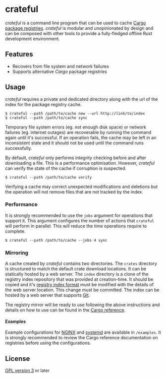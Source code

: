 # crateful

*crateful* is a command line program that can be used to cache [Cargo package
registries](https://doc.rust-lang.org/cargo/reference/registries.html). *crateful* is modular and
unopinionated by design and can be composed with other tools to provide a fully-fledged offline Rust
development environment.

## Features

- Recovers from file system and network failures
- Supports alternative *Cargo* package registries

## Usage

*crateful* requires a private and dedicated directory along with the url of the index for the
package registry cache.

```
$ crateful --path /path/to/cache new --url http://link/to/index
$ crateful --path /path/to/cache sync
```

Temporary file system errors (eg. not enough disk space) or network failures (eg. internet outages)
are recoverable by running the command again until it's successful. If an operation fails, the cache
may be left in an inconsistent state and it should not be used until the command runs successfully.

By default, *crateful* only performs integrity checking before and after downloading a file. This is
a performance optimisation. However, *crateful* can verify the state of the cache if corruption is
suspected.

```
$ crateful --path /path/to/cache verify
```

Verifying a cache may correct unexpected modifications and deletions but the operation will not
remove files that are not tracked by the index.

### Performance

It is strongly recommended to use the `jobs` argument for operations that support it. This argument
configures the number of actions that `crateful` will perform in parallel. This will reduce the time
operations require to complete.

```
$ crateful --path /path/to/cache --jobs 4 sync
```

### Mirroring

A cache created by *crateful* contains two directories. The `crates` directory is structured to
match the default crate download locations. It can be statically hosted by a web server. The `index`
directory is a clone of the registry index repository that was provided at creation-time. It should
be copied and it's [registry index
format](https://doc.rust-lang.org/cargo/reference/registries.html#index-format) must be modified
with the details of the web server location. This change must be committed. The index can be hosted
by a web server that supports [Git](https://git-scm.com/book/en/v2/Git-on-the-Server-The-Protocols).

The registry mirror will be ready to use following the above instructions and details on how to use
can be found in the [Cargo
reference](https://doc.rust-lang.org/cargo/reference/registries.html#using-an-alternate-registry).

#### Examples

Example configurations for [NGINX](https://www.nginx.com/) and [systemd](https://systemd.io/) are
available in `/examples`. It is strongly recommended to review the Cargo reference documentation on
registries before using the configurations.

## License

[GPL version 3](https://www.gnu.org/licenses/gpl-3.0.en.html) or later
